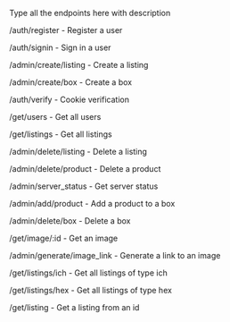 Type all the endpoints here with description

/auth/register - Register a user


/auth/signin - Sign in a user


/admin/create/listing - Create a listing


/admin/create/box - Create a box


/auth/verify - Cookie verification


/get/users - Get all users


/get/listings - Get all listings


/admin/delete/listing - Delete a listing


/admin/delete/product - Delete a product


/admin/server_status - Get server status


/admin/add/product - Add a product to a box


/admin/delete/box - Delete a box


/get/image/:id - Get an image


/admin/generate/image_link - Generate a link to an image


/get/listings/ich  - Get all listings of type ich


/get/listings/hex - Get all listings of type hex


/get/listing - Get a listing from an id